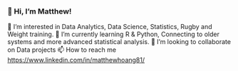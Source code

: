 ### 👋 Hi, I’m Matthew!

👀 I’m interested in Data Analytics, Data Science, Statistics, Rugby and Weight training.
🌱 I’m currently learning R & Python, Connecting to older systems and more advanced statistical analysis.
💞️ I’m looking to collaborate on Data projects
📫 How to reach me https://www.linkedin.com/in/matthewhoang81/
